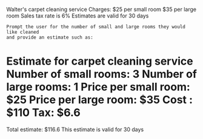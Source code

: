 Walter's carpet cleaning service
    Charges:
        $25 per small room
        $35 per large room
    Sales tax rate is 6%
    Estimates are valid for 30 days

    Prompt the user for the number of small and large rooms they would like cleaned
    and provide an estimate such as:

Estimate for carpet cleaning service
Number of small rooms: 3
Number of large rooms: 1
Price per small room: $25
Price per large room: $35
Cost : $110
Tax: $6.6
===============================
Total estimate: $116.6
This estimate is valid for 30 days
